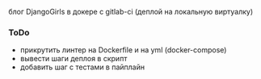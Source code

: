 блог DjangoGirls в докере с gitlab-ci (деплой на локальную виртуалку)

### ToDo
* прикрутить линтер на Dockerfile и на yml (docker-compose)
* вывести шаги деплоя в скрипт
* добавить шаг с тестами в пайплайн
